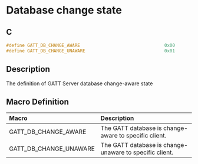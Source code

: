 # Database change state

## C

```c
#define GATT_DB_CHANGE_AWARE                                0x00
#define GATT_DB_CHANGE_UNAWARE                              0x01
```

## Description

The definition of GATT Server database change-aware state

## Macro Definition

|Macro|Description|
|:---|:---|
|GATT_DB_CHANGE_AWARE|The GATT database is change-aware to specific client.|
|GATT_DB_CHANGE_UNAWARE|The GATT database is change-unaware to specific client.|
